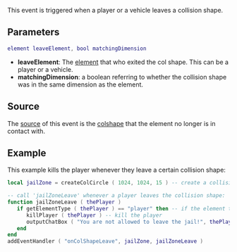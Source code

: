 This event is triggered when a player or a vehicle leaves a collision shape.

Parameters
----------

``` lua
element leaveElement, bool matchingDimension
```

-   **leaveElement**: The [element](/docs/element.md "wikilink") that who exited the col shape. This can be a player or a vehicle.
-   **matchingDimension**: a boolean referring to whether the collision shape was in the same dimension as the element.

Source
------

The [source](/docs/event_system#Event_source.md "wikilink") of this event is the [colshape](/colshape.md "wikilink") that the element no longer is in contact with.

Example
-------

This example kills the player whenever they leave a certain collision shape:

``` lua
local jailZone = createColCircle ( 1024, 1024, 15 ) -- create a collision shape

-- call 'jailZoneLeave' whenever a player leaves the collision shape:
function jailZoneLeave ( thePlayer )
   if getElementType ( thePlayer ) == "player" then -- if the element that left was player
      killPlayer ( thePlayer ) -- kill the player
      outputChatBox ( "You are not allowed to leave the jail!", thePlayer )
   end
end
addEventHandler ( "onColShapeLeave", jailZone, jailZoneLeave )
```
